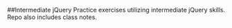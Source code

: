 ##Intermediate jQuery
Practice exercises utilizing intermediate jQuery skills. Repo also includes class notes.
